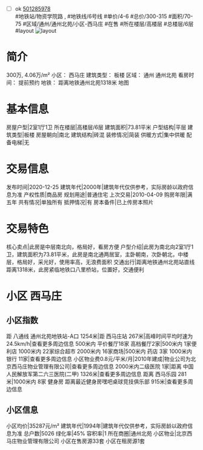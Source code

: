 - [ ] ok [501285978](https://bj.5i5j.com/ershoufang/501285978.html)  
 #地铁站/物资学院路 ,  #地铁线/6号线
#单价/4-6 #总价/300-315 #面积/70-75   #区域/通州/通州北苑/小区-西马庄 #在售 #所在楼层/高楼层 #总楼层/6层 #layout 
![layout](http://image2a.5i5j.com/bdir/layout/519069ff5128459d8c4659f73e3e3af4.jpg_P5.jpg) 
# 简介 
 300万,  4.06万/m² 
小区： 西马庄
建筑类型： 板楼
区域： 通州 通州北苑
看房时间： 提前预约
地铁： 距离地铁通州北苑1318米 地图
# 基本信息 
 房屋户型|2室1厅1卫
所在楼层|高楼层/6层
建筑面积|73.81平米
户型结构|平层
建筑类型|板楼
房屋朝向|南北
建筑结构|砖混
装修情况|简装
供暖方式|集中供暖
配备电梯|无
# 交易信息 
 发布时间|2020-12-25
建筑年代|2000年|建筑年代仅供参考，实际房龄以政府信息为准
产权性质|商品房
规划用途|普通住宅
上次交易|2010-04-09
购房年限|满五年
共有情况|单独所有
抵押情况|有
房本备件|已上传房本照片
# 交易特色 
 核心卖点|此房是中层南北向，格局好，看房方便
户型介绍|此房为南北向2室1厅1卫，建筑面积为73.81平米，此房是南北通两居室，主卧朝南，次卧朝北，中楼层，格局好，采光好，使用率高，无浪费面积
交通出行|距离地铁通州北苑站直线距离1318米，此房紧临地铁口八里桥站，位置好，交通便利
# 小区 西马庄
## 小区指数 
 距 八通线 通州北苑地铁站-A口 1254米|距 西马庄站 267米|高峰时间平均时速为24.5km/h|查看更多周边信息
500米内 平价餐厅18家
高档餐厅2家|500米内 1家便利店
1000米内 22家综合超市
2000米内 16家商场|500米内 药店 3家
1000米内 银行 11家|查看更多周边信息
小区物业费0.8元/平米/月|2010年建成|物业公司为北京西马庄物业管理有限公司|查看更多周边信息
2000米内二级医院 1家|距离 中国人民解放军第二六三医院(二甲)  1326米|查看更多周边信息
距离 西马乐园 281米|1000米内 8家 健身房
距离最近健身房嘿吧桌球竞技俱乐部 915米|查看更多周边信息
## 小区信息 
 小区均价|35287元/m²
建筑年代|1994年|建筑年代仅供参考，实际房龄以政府信息为准
总户数|5026
绿化率|45%
容积率|1
所在商圈|通州北苑
小区物业|北京西马庄物业管理有限公司
小区在售房源33套
小区在租房源1套
